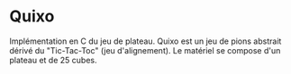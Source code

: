 # Quixo
Implémentation en C du jeu de plateau. Quixo est un jeu de pions abstrait dérivé du "Tic-Tac-Toc" (jeu d'alignement). Le matériel se compose d'un plateau et de 25 cubes.
